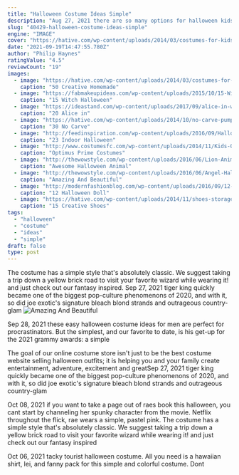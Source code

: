 ```yaml
---
title: "Halloween Costume Ideas Simple"
description: "Aug 27, 2021 there are so many options for halloween kids' costumes, it's almost impossible to settle on just one cute idea for your little monster. Let's be honest, kids dressed up as animals (baby pandas,"
slug: "40429-halloween-costume-ideas-simple"
engine: "IMAGE"
cover: "https://hative.com/wp-content/uploads/2014/03/costumes-for-kids/17-witch-kid-costume-idea.jpg"
date: "2021-09-19T14:47:55.780Z"
author: "Philip Haynes"
ratingValue: "4.5"
reviewCount: "19"
images:
  - image: "https://hative.com/wp-content/uploads/2014/03/costumes-for-kids/17-witch-kid-costume-idea.jpg"
    caption: "50 Creative Homemade"
  - image: "https://fabmakeupideas.com/wp-content/uploads/2015/10/15-Witch-Halloween-Makeup-Ideas-Looks-Trends-2015-5.jpg"
    caption: "15 Witch Halloween"
  - image: "https://ideastand.com/wp-content/uploads/2017/09/alice-in-wonderland-costume-diy/5-alice-in-wonderland-costume-diy.jpg"
    caption: "20 Alice in"
  - image: "https://hative.com/wp-content/uploads/2014/10/no-carve-pumpkin-ideas/29-pirate-pumpkin.jpg"
    caption: "30 No Carve"
  - image: "http://feedinspiration.com/wp-content/uploads/2016/09/Halloween-Skeleton-haunted-house-hallway.jpg"
    caption: "23 Indoor Halloween"
  - image: "http://www.costumesfc.com/wp-content/uploads/2014/11/Kids-Optimus-Prime-Costume.jpg"
    caption: "Optimus Prime Costumes"
  - image: "http://thewowstyle.com/wp-content/uploads/2016/06/Lion-Animal-Halloween-Makeup.jpg"
    caption: "Awesome Halloween Animal"
  - image: "http://thewowstyle.com/wp-content/uploads/2016/06/Angel-Halloween-Makeup.jpg"
    caption: "Amazing And Beautiful"
  - image: "http://modernfashionblog.com/wp-content/uploads/2016/09/12-Halloween-Doll-Face-Makeup-Ideas-2016-4.jpg"
    caption: "12 Halloween Doll"
  - image: "https://hative.com/wp-content/uploads/2014/11/shoes-storage-ideas/1-basket-tower.jpg"
    caption: "15 Creative Shoes"
tags:
  - "halloween"
  - "costume"
  - "ideas"
  - "simple"
draft: false
type: post
---
```


The costume has a simple style that's absolutely classic. We suggest taking a trip down a yellow brick road to visit your favorite wizard while wearing it! and just check out our fantasy inspired. Sep 27, 2021 tiger king quickly became one of the biggest pop-culture phenomenons of 2020, and with it, so did joe exotic's signature bleach blond strands and outrageous country-glam
![Amazing And Beautiful](http://thewowstyle.com/wp-content/uploads/2016/06/Angel-Halloween-Makeup.jpg "Amazing And Beautiful")

Sep 28, 2021 these easy halloween costume ideas for men are perfect for procrastinators.  But the simplest, and our favorite to date, is his get-up for the 2021 grammy awards: a simple
<!--inArticleAds-->

<!--galleryOne-->

The goal of our online costume store isn't just to be the best costume website selling halloween outfits; it is helping you and your family create entertainment, adventure, excitement and greatSep 27, 2021 tiger king quickly became one of the biggest pop-culture phenomenons of 2020, and with it, so did joe exotic's signature bleach blond strands and outrageous country-glam
<!--inArticleAds-->

<!--galleryTwo-->

Oct 08, 2021 if you want to take a page out of raes book this halloween, you cant start by channeling her spunky character from the movie. Netflix throughout the flick, rae wears a simple, pastel pink. The costume has a simple style that's absolutely classic. We suggest taking a trip down a yellow brick road to visit your favorite wizard while wearing it! and just check out our fantasy inspired
<!--galleryThree-->

Oct 06, 2021 tacky tourist halloween costume. All you need is a hawaiian shirt, lei, and fanny pack for this simple and colorful costume. Dont